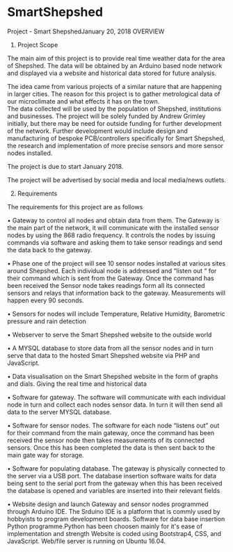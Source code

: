 # SmartShepshed
Project - Smart ShepshedJanuary 20, 2018
OVERVIEW
1.	Project Scope

The main aim of this project is to provide real time weather data for the area of Shepshed.  The data will be obtained by an Arduino based node network and displayed via a website and historical data stored for future analysis.

The idea came from various projects of a similar nature that are happening in larger cities.  The reason for this project is to gather metrological data of our microclimate and what effects it has on the town.  
The data collected will be used by the population of Shepshed, institutions and businesses. The project will be solely funded by Andrew Grimley initially, but there may be need for outside funding for further development of the network. 
Further development would include design and manufacturing of bespoke PCB/controllers specifically for Smart Shepshed, the research and implementation of more precise sensors and more sensor nodes installed.

The project is due to start January 2018.

The project will be advertised by social media and local media/news outlets.

2.	Requirements

The requirements for this project are as follows
  
  •	Gateway to control all nodes and obtain data from them.  The Gateway is the main part of the network, it will communicate with the installed sensor nodes by using the 868 radio frequency.  It controls the nodes by issuing commands via software and asking them to take sensor readings and send the data back to the gateway. 

•	Phase one of the project will see 10 sensor nodes installed at various sites around Shepshed.  Each individual node is addressed and “listen out “ for their command which is sent from the Gateway.  Once the command has been received the Sensor node takes readings form all its connected sensors and relays that information back to the gateway.  Measurements will happen every 90 seconds.

•	Sensors for nodes will include Temperature, Relative Humidity, Barometric pressure and rain detection

•	Webserver to serve the Smart Shepshed website to the outside world

•	A MYSQL database to store data from all the sensor nodes and in turn serve that data to the hosted Smart Shepshed website via PHP and JavaScript.

•	Data visualisation on the Smart Shepshed website in the form of graphs and dials.  Giving the real time and historical data   

•	Software for gateway.  The software will communicate with each individual node in turn and collect each nodes sensor data. In turn it will then send all data to the server MYSQL database. 

•	Software for sensor nodes. The software for each node “listens out” out for their command from the main gateway,  once the command has been received the sensor node then takes measurements of its connected sensors.  Once this has been completed the data is then sent back to the main gate way for storage.

•	Software for populating database. The gateway is physically connected to the server via a USB port.  The database insertion software waits for data being sent to the serial port from the gateway when this has been received the database is opened and variables are inserted into their relevant fields 

•	Website design and launch
Gateway and sensor nodes programmed through Arduino IDE. The Srduino IDE is a platform that is commly used by hobbyists to program development boards. 
Software for data base insertion Python programme.Python has been choosen mainly for it's ease of implementation and strength 
Website is coded using Bootstrap4, CSS, and JavaScript. 
Web/file server is running on Ubuntu 16.04.
 
